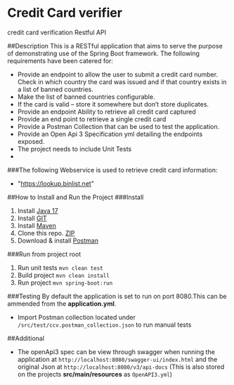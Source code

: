 # Credit Card verifier
credit card verification Restful API

##Description
This is a RESTful application that aims to serve the purpose of demonstrating use of the Spring Boot framework. The following requirements have been catered for:

- Provide an endpoint to allow the user to submit a credit card number. Check in which country the card was issued and if that country exists in a list of banned
countries.
- Make the list of banned countries configurable.
- If the card is valid – store it somewhere but don’t store duplicates.
- Provide an endpoint Ability to retrieve all credit card captured
- Provide an end point to retrieve a single credit card
- Provide a Postman Collection that can be used to test the application.
- Provide an Open Api 3 Specification yml detailing the endpoints
exposed.
- The project needs to include Unit Tests
- 
###The following Webservice is used to retrieve credit card information:
- "https://lookup.binlist.net"



##How to Install and Run the Project
###Install
1. Install [Java 17](https://www.oracle.com/za/java/technologies/downloads/) 
2. Install [GIT](https://git-scm.com/downloads)
3. Install [Maven](https://maven.apache.org/install.html)
4. Clone this repo. [ZIP](https://github.com/Sizo/ccv_spotmoney/archive/refs/heads/master.zip)
5. Download & install [Postman](https://www.postman.com/downloads/)

###Run from project root
1. Run unit tests `mvn clean test`
2. Build project `mvn clean install`
3. Run project `mvn spring-boot:run`

###Testing
By default the application is set to run on port 8080.This can be ammended from the **application.yml**.

- Import Postman collection located under `/src/test/ccv.postman_collection.json` to run manual tests


##Additional
- The openApi3 spec can be view through swagger when running the application at `http://localhost:8080/swagger-ui/index.html` and the original Json at `http://localhost:8080/v3/api-docs` (This is also stored on the projects **src/main/resources** as `OpenAPI3.yml`)